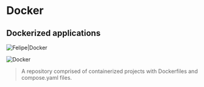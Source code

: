# Docker

## Dockerized applications

![Felipe|Docker](https://img.shields.io/badge/FelipeMDantas-Docker-blue)

<p>

![Docker](https://img.shields.io/badge/docker-%230db7ed.svg?style=for-the-badge&logo=docker&logoColor=white)

> A repository comprised of containerized projects with Dockerfiles and compose.yaml files.
